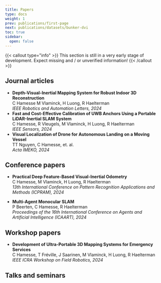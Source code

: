 ```yaml
---
title: Papers
type: docs
weight: 1
prev: publications/first-page
next: publications/datasets/bunker-dvi
toc: true
sidebar:
  open: false
---
```


{{< callout type="info" >}}
  This section is still in a very early stage of development. Expect missing and / or unverified information!
{{< /callout >}}


## Journal articles

- **Depth-Visual-Inertial Mapping System for Robust Indoor 3D Reconstruction**<br />
C Hamesse M Vlaminck, H Luong, R Haelterman<br />
*IEEE Robotics and Automation Letters, 2024* 
- **Fast and Cost-Effective Calibration of UWB Anchors Using a Portable LiDAR-Inertial SLAM System**<br />
C Hamesse, R Vleugels, M Vlaminck, H Luong, R Haelterman<br />
*IEEE Sensors, 2024* 
- **Visual Localization of Drone for Autonomous Landing on a Moving Vessel**<br/>
TT Nguyen, C Hamesse, et. al.<br />
*Acta IMEKO, 2024*


## Conference papers

- **Practical Deep Feature-Based Visual-Inertial Odometry**<br />
C Hamesse, M Vlaminck, H Luong, R Haelterman<br />
*13th International Conference on Pattern Recognition Applications and Methods (ICPRAM), 2024*

- **Multi-Agent Monocular SLAM**<br />
P Beerten, C Hamesse, R Haelterman<br />
*Proceedings of the 16th International Conference on Agents and Artificial Intelligence (ICAART), 2024*

## Workshop papers

- **Development of Ultra-Portable 3D Mapping Systems for Emergency Services**<br />
C Hamesse, T Fréville, J Saarinen, M Vlaminck, H Luong, R Haelterman<br />
*IEEE ICRA Workshop on Field Robotics, 2024*

## Talks and seminars